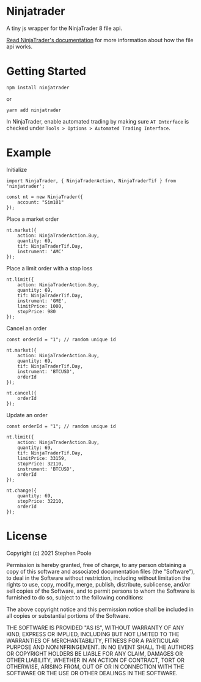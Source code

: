 # Ninjatrader

A tiny js wrapper for the NinjaTrader 8 file api.

[Read NinjaTrader's documentation](https://ninjatrader.com/support/helpGuides/nt8/?functions.htm) for more information about how the file api works.

# Getting Started

`npm install ninjatrader`

or

`yarn add ninjatrader`

In NinjaTrader, enable automated trading by making sure `AT Interface` is checked under `Tools > Options > Automated Trading Interface`.

# Example

Initialize

```
import NinjaTrader, { NinjaTraderAction, NinjaTraderTif } from 'ninjatrader';

const nt = new NinjaTrader({
    account: "Sim101"
});
```

Place a market order

```
nt.market({
    action: NinjaTraderAction.Buy,
    quantity: 69,
    tif: NinjaTraderTif.Day,
    instrument: 'AMC'
});
```

Place a limit order with a stop loss

```
nt.limit({
    action: NinjaTraderAction.Buy,
    quantity: 69,
    tif: NinjaTraderTif.Day,
    instrument: 'GME',
    limitPrice: 1000,
    stopPrice: 980
});
```

Cancel an order

```
const orderId = "1"; // random unique id

nt.market({
    action: NinjaTraderAction.Buy,
    quantity: 69,
    tif: NinjaTraderTif.Day,
    instrument: 'BTCUSD',
    orderId
});

nt.cancel({
    orderId
});
```

Update an order

```
const orderId = "1"; // random unique id

nt.limit({
    action: NinjaTraderAction.Buy,
    quantity: 69,
    tif: NinjaTraderTif.Day,
    limitPrice: 33159,
    stopPrice: 32110,
    instrument: 'BTCUSD',
    orderId
});

nt.change({
    quantity: 69,
    stopPrice: 32210,
    orderId
});
```

License  
==========  
Copyright (c) 2021 Stephen Poole

Permission is hereby granted, free of charge, to any person obtaining a copy of this software and associated documentation files (the "Software"), to deal in the Software without restriction, including without limitation the rights to use, copy, modify, merge, publish, distribute, sublicense, and/or sell copies of the Software, and to permit persons to whom the Software is furnished to do so, subject to the following conditions:

The above copyright notice and this permission notice shall be included in all copies or substantial portions of the Software.

THE SOFTWARE IS PROVIDED "AS IS", WITHOUT WARRANTY OF ANY KIND, EXPRESS OR IMPLIED, INCLUDING BUT NOT LIMITED TO THE WARRANTIES OF MERCHANTABILITY, FITNESS FOR A PARTICULAR PURPOSE AND NONINFRINGEMENT. IN NO EVENT SHALL THE AUTHORS OR COPYRIGHT HOLDERS BE LIABLE FOR ANY CLAIM, DAMAGES OR OTHER LIABILITY, WHETHER IN AN ACTION OF CONTRACT, TORT OR OTHERWISE, ARISING FROM, OUT OF OR IN CONNECTION WITH THE SOFTWARE OR THE USE OR OTHER DEALINGS IN THE SOFTWARE.
